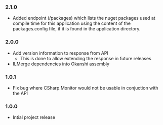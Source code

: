 ### 2.1.0
* Added endpoint (/packages) which lists the nuget packages used at compile time for this application using the content of the packages.config file, if it is found in the application directory.
### 2.0.0
* Add version information to response from API
	* This is done to allow extending the response in future releases
* ILMerge dependencies into Okanshi assembly
### 1.0.1
* Fix bug where CSharp.Monitor would not be usable in conjuction with the API
### 1.0.0
* Intial project release
